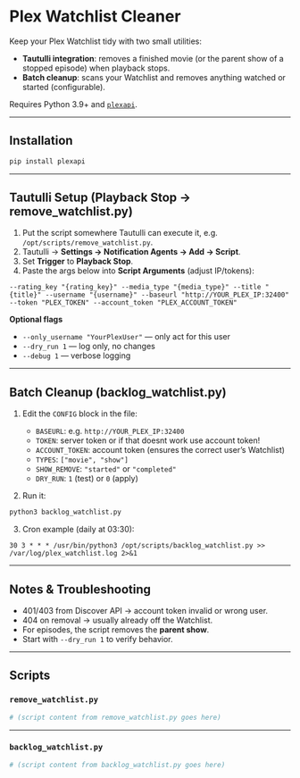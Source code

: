 # Plex Watchlist Cleaner

Keep your Plex Watchlist tidy with two small utilities:
- **Tautulli integration**: removes a finished movie (or the parent show of a stopped episode) when playback stops.
- **Batch cleanup**: scans your Watchlist and removes anything watched or started (configurable).

Requires Python 3.9+ and [`plexapi`](https://github.com/pkkid/python-plexapi).

---

## Installation

```bash
pip install plexapi
```

---

## Tautulli Setup (Playback Stop → remove_watchlist.py)

1. Put the script somewhere Tautulli can execute it, e.g. `/opt/scripts/remove_watchlist.py`.
2. Tautulli → **Settings → Notification Agents → Add → Script**.
3. Set **Trigger** to **Playback Stop**.
4. Paste the args below into **Script Arguments** (adjust IP/tokens):

```
--rating_key "{rating_key}" --media_type "{media_type}" --title "{title}" --username "{username}" --baseurl "http://YOUR_PLEX_IP:32400" --token "PLEX_TOKEN" --account_token "PLEX_ACCOUNT_TOKEN"
```

**Optional flags**
- `--only_username "YourPlexUser"` — only act for this user  
- `--dry_run 1` — log only, no changes  
- `--debug 1` — verbose logging  

---

## Batch Cleanup (backlog_watchlist.py)

1. Edit the `CONFIG` block in the file:
   - `BASEURL`: e.g. `http://YOUR_PLEX_IP:32400`
   - `TOKEN`: server token or if that doesnt work use account token!
   - `ACCOUNT_TOKEN`: account token (ensures the correct user’s Watchlist)
   - `TYPES`: `["movie", "show"]`
   - `SHOW_REMOVE`: `"started"` or `"completed"`
   - `DRY_RUN`: `1` (test) or `0` (apply)

2. Run it:
```bash
python3 backlog_watchlist.py
```

3. Cron example (daily at 03:30):
```cron
30 3 * * * /usr/bin/python3 /opt/scripts/backlog_watchlist.py >> /var/log/plex_watchlist.log 2>&1
```

---

## Notes & Troubleshooting

- 401/403 from Discover API → account token invalid or wrong user.
- 404 on removal → usually already off the Watchlist.
- For episodes, the script removes the **parent show**.
- Start with `--dry_run 1` to verify behavior.

---

## Scripts

### `remove_watchlist.py`

```python
# (script content from remove_watchlist.py goes here)
```

---

### `backlog_watchlist.py`

```python
# (script content from backlog_watchlist.py goes here)
```
